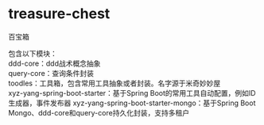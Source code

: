 # treasure-chest

百宝箱

包含以下模块：  
ddd-core：ddd战术概念抽象  
query-core：查询条件封装  
toodles：工具箱，包含常用工具抽象或者封装。名字源于米奇妙妙屋  
xyz-yang-spring-boot-starter：基于Spring Boot的常用工具自动配置，例如ID生成器，事件发布器
xyz-yang-spring-boot-starter-mongo：基于Spring Boot Mongo、ddd-core和query-core持久化封装，支持多租户  
